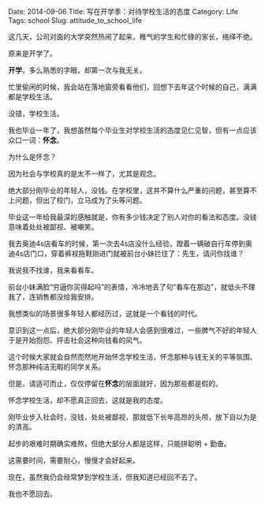 Date: 2014-09-06
Title: 写在开学季：对待学校生活的态度
Category: Life
Tags: school
Slug: attitude_to_school_life

这几天，公司对面的大学突然热闹了起来，稚气的学生和忙碌的家长，络绎不绝。

原来是开学了。

**开学**，多么熟悉的字眼，却第一次与我无关。

忙里偷闲的时候，我会站在落地窗旁看看他们，回想下去年这个时候的自己，满满都是学校生活。

没错，学校生活。

我也毕业一年了，我想虽然每个毕业生对学校生活的态度见仁见智，但有一点应该众口一词：**怀念**。

为什么是怀念？

因为社会与学校真的是太不一样了，尤其是观念。

绝大部分刚毕业的年轻人，没钱。在学校里，这并不算什么严重的问题，甚至算不上问题，但出了校门，立马成为了头等问题。

毕业这一年给我最深的感触就是，你有多少钱决定了别人对你的看法和态度。没钱意味着处处被鄙视、被嘲笑。

我去奥迪4s店看车的时候，第一次去4s店没什么经验，蹬着一辆破自行车停到奥迪4s店门口，穿着裤衩拖鞋刚进门就被前台小妹拦住了：先生，请问你找谁？

我说我不找谁，我来看看车。

前台小妹满脸“穷逼你买得起吗”的表情，冷冷地丢了句“看车在那边”，就低头不理我了，连销售都没给我安排。

我想类似的场景很多年轻人都经历过，这就是一个看钱的时代。

意识到这一点后，绝大部分刚毕业的年轻人会感到很难过，一些脾气不好的年轻人于是开始抱怨、抨击社会这种向钱看的风气。

这个时候大家就会自然而然地开始怀念学校生活，怀念那种与钱无关的平等氛围、怀念那种纯洁无暇的同学关系。

但是，请适可而止，仅仅停留在**怀念**的层面就好，因为那些都是假的。

怀念学校生活，却不愿真正回去，这就是我的态度。

刚毕业步入社会时，没钱，处处被鄙视，那就低下长年高昂的头颅，放下自以为是的清高。

起步的艰难时期确实难熬，但绝大部分人都是这样，只能拼聪明 + 勤奋。

这需要时间，需要耐心，慢慢才会好起来。

现在，虽然我仍会经常梦到学校生活，但我知道已经回不去了。

我也不愿回去。













